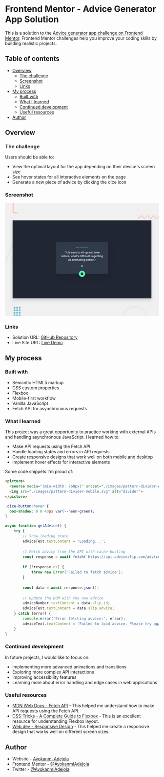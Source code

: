# Frontend Mentor - Advice Generator App Solution

This is a solution to the [Advice generator app challenge on Frontend Mentor](https://www.frontendmentor.io/challenges/advice-generator-app-QdUG-13db). Frontend Mentor challenges help you improve your coding skills by building realistic projects.

## Table of contents

- [Overview](#overview)
  - [The challenge](#the-challenge)
  - [Screenshot](#screenshot)
  - [Links](#links)
- [My process](#my-process)
  - [Built with](#built-with)
  - [What I learned](#what-i-learned)
  - [Continued development](#continued-development)
  - [Useful resources](#useful-resources)
- [Author](#author)

## Overview

### The challenge

Users should be able to:

- View the optimal layout for the app depending on their device's screen size
- See hover states for all interactive elements on the page
- Generate a new piece of advice by clicking the dice icon

### Screenshot

![Desktop View](./preview.jpg)

### Links

- Solution URL: [GitHub Repository]()
- Live Site URL: [Live Demo]()

## My process

### Built with

- Semantic HTML5 markup
- CSS custom properties
- Flexbox
- Mobile-first workflow
- Vanilla JavaScript
- Fetch API for asynchronous requests

### What I learned

This project was a great opportunity to practice working with external APIs and handling asynchronous JavaScript. I learned how to:

- Make API requests using the Fetch API
- Handle loading states and errors in API requests
- Create responsive designs that work well on both mobile and desktop
- Implement hover effects for interactive elements

Some code snippets I'm proud of:

```html
<picture>
  <source media="(min-width: 768px)" srcset="./images/pattern-divider-desktop.svg">
  <img src="./images/pattern-divider-mobile.svg" alt="divider">
</picture>
```

```css
.dice-button:hover {
  box-shadow: 0 0 40px var(--neon-green);
}
```

```js
async function getAdvice() {
    try {
        // Show loading state
        adviceText.textContent = 'Loading...';

        // Fetch advice from the API with cache-busting
        const response = await fetch('https://api.adviceslip.com/advice?t=' + Math.random());

        if (!response.ok) {
            throw new Error('Failed to fetch advice');
        }

        const data = await response.json();

        // Update the DOM with the new advice
        adviceNumber.textContent = data.slip.id;
        adviceText.textContent = data.slip.advice;
    } catch (error) {
        console.error('Error fetching advice:', error);
        adviceText.textContent = 'Failed to load advice. Please try again.';
    }
}
```

### Continued development

In future projects, I would like to focus on:

- Implementing more advanced animations and transitions
- Exploring more complex API interactions
- Improving accessibility features
- Learning more about error handling and edge cases in web applications

### Useful resources

- [MDN Web Docs - Fetch API](https://developer.mozilla.org/en-US/docs/Web/API/Fetch_API) - This helped me understand how to make API requests using the Fetch API.
- [CSS-Tricks - A Complete Guide to Flexbox](https://css-tricks.com/snippets/css/a-guide-to-flexbox/) - This is an excellent resource for understanding Flexbox layout.
- [Web.dev - Responsive Design](https://web.dev/responsive-web-design-basics/) - This helped me create a responsive design that works well on different screen sizes.

## Author

- Website - [Ayokanmi Adejola](https://ayokanmi-adejola-portfolio.netlify.app/)
- Frontend Mentor - [@AyokanmiAdejola](https://www.frontendmentor.io/profile/Ayokanmi-Adejola)
- Twitter - [@AyokanmiAdejola](https://x.com/AyoAdejola100)

